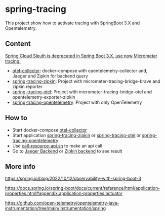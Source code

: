 # spring-tracing

This project show how to activate tracing with SpringBoot 3.X and Opentelemetry.

## Content

[Spring Cloud Sleuth is deprecated in Spring Boot 3.X, use now Micrometer tracing.](https://spring.io/projects/spring-cloud-sleuth)

- [otel-collector](/otel-collector): docker-compose with opentelemetry-collector and, Jaeger and Zipkin for backend query
- [spring-tracing-zipkin](/spring-tracing-zipkin): Project with micrometer-tracing-bridge-brave and zipkin reporter
- [spring-tracing-otel](/spring-tracing-otel): Project with micrometer-tracing-bridge-otel and opentelemetry-exporter-zipkin
- [spring-tracing-opentelemetry](/spring-tracing-opentelemetry): Project with only OpenTelemetry

## How to

- Start docker-compose [otel-collector](/otel-collector)
- Start application [spring-tracing-zipkin](/spring-tracing-zipkin) or [spring-tracing-otel](/spring-tracing-otel) or [spring-tracing-opentelemetry](/spring-tracing-opentelemetry)
- Use [call-resource-api.sh](call-resource-api.sh) to make an api call
- Go to [Jaeger Backend](http://localhost:16686/) or [Zipkin backend](http://localhost:9412) to see result

## More info

https://spring.io/blog/2022/10/12/observability-with-spring-boot-3

https://docs.spring.io/spring-boot/docs/current/reference/html/application-properties.html#appendix.application-properties.actuator

https://github.com/open-telemetry/opentelemetry-java-instrumentation/tree/main/instrumentation/spring

